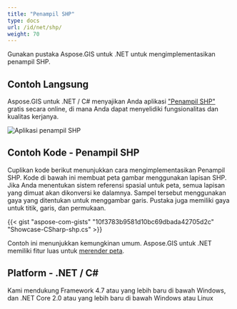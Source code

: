 ```yaml
---
title: "Penampil SHP"
type: docs
url: /id/net/shp/
weight: 70
---
```


Gunakan pustaka Aspose.GIS untuk .NET untuk mengimplementasikan penampil SHP.

## **Contoh Langsung**

Aspose.GIS untuk .NET / C# menyajikan Anda aplikasi ["Penampil SHP"](https://products.aspose.app/gis/viewer/shp) gratis secara online, di mana Anda dapat menyelidiki fungsionalitas dan kualitas kerjanya.

![Aplikasi penampil SHP](viewer.png)

## **Contoh Kode - Penampil SHP**

Cuplikan kode berikut menunjukkan cara mengimplementasikan Penampil SHP. Kode di bawah ini membuat peta gambar menggunakan lapisan SHP. Jika Anda menentukan sistem referensi spasial untuk peta, semua lapisan yang dimuat akan dikonversi ke dalamnya.
Sampel tersebut menggunakan gaya yang ditentukan untuk menggambar garis. Pustaka juga memiliki gaya untuk titik, garis, dan permukaan.

{{< gist "aspose-com-gists" "10f3783b9581d10bc69dbada42705d2c" "Showcase-CSharp-shp.cs" >}}

Contoh ini menunjukkan kemungkinan umum. Aspose.GIS untuk .NET memiliki fitur luas untuk [merender peta](https://docs.aspose.com/gis/net/map-rendering/).

## **Platform - .NET / C#**

Kami mendukung Framework 4.7 atau yang lebih baru di bawah Windows, dan .NET Core 2.0 atau yang lebih baru di bawah Windows atau Linux
